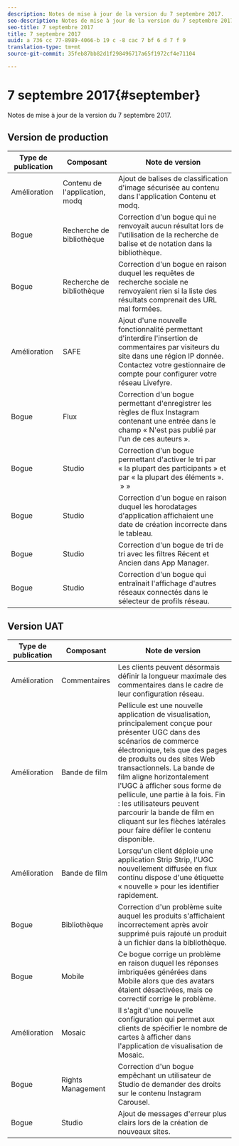 ```yaml
---
description: Notes de mise à jour de la version du 7 septembre 2017.
seo-description: Notes de mise à jour de la version du 7 septembre 2017.
seo-title: 7 septembre 2017
title: 7 septembre 2017
uuid: a 736 cc 77-8989-4066-b 19 c -8 cac 7 bf 6 d 7 f 9
translation-type: tm+mt
source-git-commit: 35feb87bb82d1f298496717a65f1972cf4e71104

---
```



# 7 septembre 2017{#september}

Notes de mise à jour de la version du 7 septembre 2017.

## Version de production

| **Type de publication** | **Composant** | **Note de version** |
|---|---|---|
| Amélioration | Contenu de l'application, modq | Ajout de balises de classification d'image sécurisée au contenu dans l'application Contenu et modq. |
| Bogue | Recherche de bibliothèque | Correction d'un bogue qui ne renvoyait aucun résultat lors de l'utilisation de la recherche de balise et de notation dans la bibliothèque. |
| Bogue | Recherche de bibliothèque | Correction d'un bogue en raison duquel les requêtes de recherche sociale ne renvoyaient rien si la liste des résultats comprenait des URL mal formées. |
| Amélioration | SAFE | Ajout d'une nouvelle fonctionnalité permettant d'interdire l'insertion de commentaires par visiteurs du site dans une région IP donnée. Contactez votre gestionnaire de compte pour configurer votre réseau Livefyre. |
| Bogue | Flux | Correction d'un bogue permettant d'enregistrer les règles de flux Instagram contenant une entrée dans le champ « N'est pas publié par l'un de ces auteurs ». |
| Bogue | Studio | Correction d'un bogue permettant d'activer le tri par « la plupart des participants » et par « la plupart des éléments ».  » » |
| Bogue | Studio | Correction d'un bogue en raison duquel les horodatages d'application affichaient une date de création incorrecte dans le tableau. |
| Bogue | Studio | Correction d'un bogue de tri de tri avec les filtres Récent et Ancien dans App Manager. |
| Bogue | Studio | Correction d'un bogue qui entraînait l'affichage d'autres réseaux connectés dans le sélecteur de profils réseau. |

## Version UAT

| **Type de publication** | **Composant** | **Note de version** |
|---|---|---|
| Amélioration | Commentaires | Les clients peuvent désormais définir la longueur maximale des commentaires dans le cadre de leur configuration réseau. |
| Amélioration | Bande de film | Pellicule est une nouvelle application de visualisation, principalement conçue pour présenter UGC dans des scénarios de commerce électronique, tels que des pages de produits ou des sites Web transactionnels. La bande de film aligne horizontalement l'UGC à afficher sous forme de pellicule, une partie à la fois. Fin : les utilisateurs peuvent parcourir la bande de film en cliquant sur les flèches latérales pour faire défiler le contenu disponible. |
| Amélioration | Bande de film | Lorsqu'un client déploie une application Strip Strip, l'UGC nouvellement diffusée en flux continu dispose d'une étiquette « nouvelle » pour les identifier rapidement. |
| Bogue | Bibliothèque | Correction d'un problème suite auquel les produits s'affichaient incorrectement après avoir supprimé puis rajouté un produit à un fichier dans la bibliothèque. |
| Bogue | Mobile | Ce bogue corrige un problème en raison duquel les réponses imbriquées générées dans Mobile alors que des avatars étaient désactivées, mais ce correctif corrige le problème. |
| Amélioration | Mosaic | Il s'agit d'une nouvelle configuration qui permet aux clients de spécifier le nombre de cartes à afficher dans l'application de visualisation de Mosaic. |
| Bogue | Rights Management | Correction d'un bogue empêchant un utilisateur de Studio de demander des droits sur le contenu Instagram Carousel. |
| Bogue | Studio | Ajout de messages d'erreur plus clairs lors de la création de nouveaux sites. |


